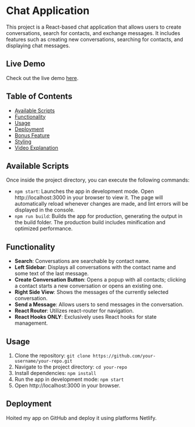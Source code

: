 # Chat Application

This project is a React-based chat application that allows users to create conversations, search for contacts, and exchange messages. It includes features such as creating new conversations, searching for contacts, and displaying chat messages.

## Live Demo
Check out the live demo [here](https://main--vermillion-crumble-055e0d.netlify.app/).

## Table of Contents
- [Available Scripts](#available-scripts)
- [Functionality](#functionality)
- [Usage](#usage)
- [Deployment](#deployment)
- [Bonus Feature](#bonus-feature)
- [Styling](#styling)
- [Video Explanation](#video-explanation)

## Available Scripts
Once inside the project directory, you can execute the following commands:

- `npm start`: Launches the app in development mode. Open http://localhost:3000 in your browser to view it. The page will automatically reload whenever changes are made, and lint errors will be displayed in the console.
- `npm run build`: Builds the app for production, generating the output in the build folder. The production build includes minification and optimized performance.

## Functionality
- **Search**: Conversations are searchable by contact name.
- **Left Sidebar**: Displays all conversations with the contact name and some text of the last message.
- **Create Conversation Button**: Opens a popup with all contacts; clicking a contact starts a new conversation or opens an existing one.
- **Right Side View**: Shows the messages of the currently selected conversation.
- **Send a Message**: Allows users to send messages in the conversation.
- **React Router**: Utilizes react-router for navigation.
- **React Hooks ONLY**: Exclusively uses React hooks for state management.

## Usage
1. Clone the repository: `git clone https://github.com/your-username/your-repo.git`
2. Navigate to the project directory: `cd your-repo`
3. Install dependencies: `npm install`
4. Run the app in development mode: `npm start`
5. Open http://localhost:3000 in your browser.

## Deployment
Hoited my app on GitHub and deploy it using platforms Netlify. 

